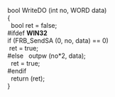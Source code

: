bool    WriteDO (int no, WORD data)    
{   
&nbsp;	bool ret = false;  
#ifdef __WIN32__  
	if (FRB_SendSA (0, no, data) == 0)  
&nbsp;ret = true;  
#else 
&nbsp;	outpw (no*2, data);           
&nbsp;	ret = true;  
#endif  
&nbsp;   return (ret);  
}  
